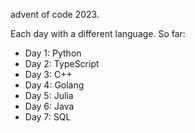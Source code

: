 advent of code 2023.

Each day with a different language. So far:

* Day 1: Python
* Day 2: TypeScript
* Day 3: C++
* Day 4: Golang
* Day 5: Julia
* Day 6: Java
* Day 7: SQL
